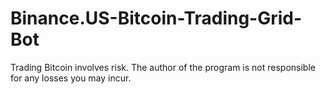 # Binance.US-Bitcoin-Trading-Grid-Bot
Trading Bitcoin involves risk.  The author of the program is not responsible for any losses you may incur.
